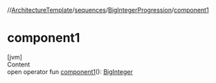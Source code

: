 //[ArchitectureTemplate](../../index.md)/[sequences](../index.md)/[BigIntegerProgression](index.md)/[component1](component1.md)



# component1  
[jvm]  
Content  
open operator fun [component1](component1.md)(): [BigInteger](https://docs.oracle.com/javase/8/docs/api/java/math/BigInteger.html)  



